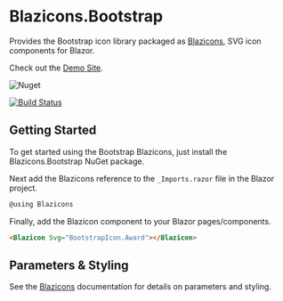 # Blazicons.Bootstrap
Provides the Bootstrap icon library packaged as [Blazicons](https://github.com/kyleherzog/Blazicons), SVG icon components for Blazor.

Check out the [Demo Site](http://blazicons.com).

![Nuget](https://img.shields.io/nuget/v/Blazicons.Bootstrap)

[![Build Status](https://dev.azure.com/kyleherzog/Blazicons/_apis/build/status/Blazicons.Bootstrap?branchName=main)](https://dev.azure.com/kyleherzog/Blazicons/_build/latest?definitionId=17&branchName=main)

## Getting Started
To get started using the Bootstrap Blazicons, just install the Blazicons.Bootstrap NuGet package.

Next add the Blazicons reference to the `_Imports.razor` file in the Blazor project.

```csharp
@using Blazicons
```

Finally, add the Blazicon component to your Blazor pages/components.
```html
<Blazicon Svg="BootstrapIcon.Award"></Blazicon>
```

## Parameters & Styling
See the [Blazicons](https://github.com/kyleherzog/Blazicons) documentation for details on parameters and styling.